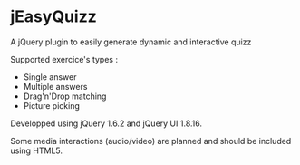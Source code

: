 # jEasyQuizz #
A jQuery plugin to easily generate dynamic and interactive quizz

Supported exercice's types : 

+   Single answer
+   Multiple answers 
+   Drag'n'Drop matching
+   Picture picking

Developped using jQuery 1.6.2 and jQuery UI 1.8.16.

Some media interactions (audio/video) are planned and should be included using HTML5.
